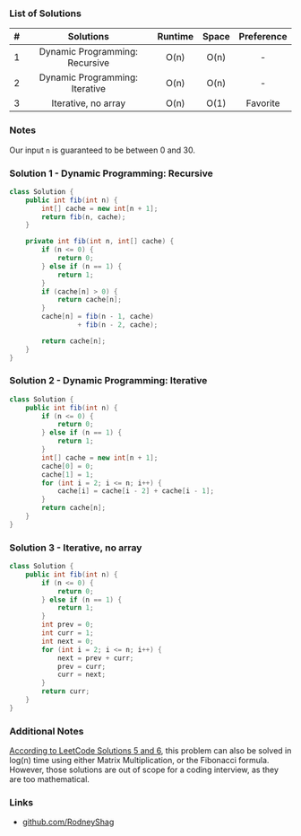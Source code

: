 ### List of Solutions

| # |           Solutions            | Runtime |   Space   |  Preference  |
|:-:|:------------------------------:|:-------:|:---------:|:------------:|
| 1 | Dynamic Programming: Recursive |   O(n)  |   O(n)    |       -      |
| 2 | Dynamic Programming: Iterative |   O(n)  |   O(n)    |       -      |
| 3 | Iterative, no array            |   O(n)  |   O(1)    |   Favorite   |

### Notes

Our input `n` is guaranteed to be between 0 and 30.

### Solution 1 - Dynamic Programming: Recursive

```java
class Solution {
    public int fib(int n) {
        int[] cache = new int[n + 1];
        return fib(n, cache);
    }

    private int fib(int n, int[] cache) {
        if (n <= 0) {
            return 0;
        } else if (n == 1) {
            return 1;
        }
        if (cache[n] > 0) {
            return cache[n];
        }
        cache[n] = fib(n - 1, cache)
                 + fib(n - 2, cache);

        return cache[n];
    }
}
```

### Solution 2 - Dynamic Programming: Iterative

```java
class Solution {
    public int fib(int n) {
        if (n <= 0) {
            return 0;
        } else if (n == 1) {
            return 1;
        }
        int[] cache = new int[n + 1];
        cache[0] = 0;
        cache[1] = 1;
        for (int i = 2; i <= n; i++) {
            cache[i] = cache[i - 2] + cache[i - 1];
        }
        return cache[n];
    }
}

```

### Solution 3 - Iterative, no array

```java
class Solution {
    public int fib(int n) {
        if (n <= 0) {
            return 0;
        } else if (n == 1) {
            return 1;
        }
        int prev = 0;
        int curr = 1;
        int next = 0;
        for (int i = 2; i <= n; i++) {
            next = prev + curr;
            prev = curr;
            curr = next;
        }
        return curr;
    }
}
```

### Additional Notes

[According to LeetCode Solutions 5 and 6](https://leetcode.com/problems/climbing-stairs/solution), this problem can also be solved in log(n) time using either Matrix Multiplication, or the Fibonacci formula. However, those solutions are out of scope for a coding interview, as they are too mathematical.

### Links

- [github.com/RodneyShag](https://github.com/RodneyShag)
